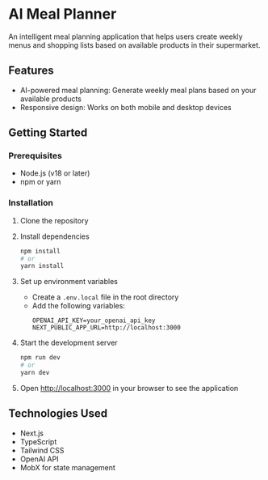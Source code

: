 # AI Meal Planner

An intelligent meal planning application that helps users create weekly menus and shopping lists based on available products in their supermarket.

## Features

- AI-powered meal planning: Generate weekly meal plans based on your available products
- Responsive design: Works on both mobile and desktop devices

## Getting Started

### Prerequisites

- Node.js (v18 or later)
- npm or yarn

### Installation

1. Clone the repository
2. Install dependencies
   ```bash
   npm install
   # or
   yarn install
   ```

3. Set up environment variables
   - Create a `.env.local` file in the root directory
   - Add the following variables:
     ```
     OPENAI_API_KEY=your_openai_api_key
     NEXT_PUBLIC_APP_URL=http://localhost:3000
     ```

4. Start the development server
   ```bash
   npm run dev
   # or
   yarn dev
   ```

5. Open [http://localhost:3000](http://localhost:3000) in your browser to see the application

## Technologies Used

- Next.js
- TypeScript
- Tailwind CSS
- OpenAI API
- MobX for state management
